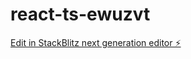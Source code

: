 # react-ts-ewuzvt

[Edit in StackBlitz next generation editor ⚡️](https://stackblitz.com/~/github.com/iamdevmarcos/react-ts-ewuzvt)